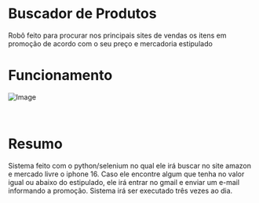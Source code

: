 # Buscador de Produtos 

Robô feito para procurar nos principais sites de vendas os itens em promoção de acordo com o seu preço e mercadoria estipulado

# Funcionamento

  ![Image](https://github.com/user-attachments/assets/4f098da7-f570-4840-8252-88a155e63fc1)

  <br>

  


# Resumo

Sistema feito com o python/selenium no qual ele irá buscar no site amazon e mercado livre o iphone 16. Caso ele encontre algum que tenha no valor igual ou abaixo do estipulado, ele irá entrar no gmail e enviar um e-mail informando a promoção.
Sistema irá ser executado três vezes ao dia. 
